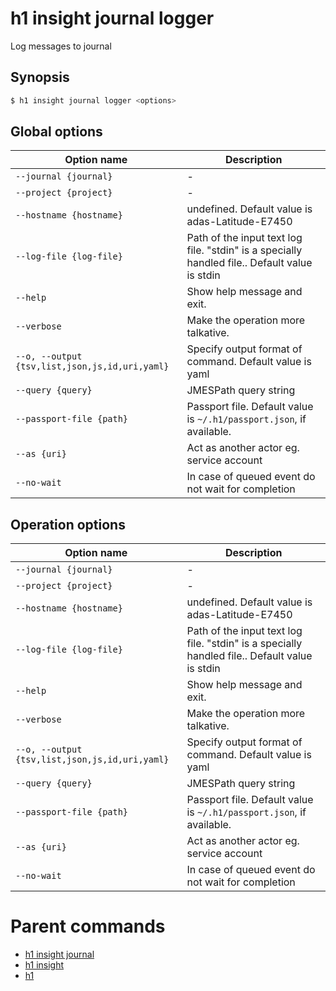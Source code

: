 
# h1 insight journal logger

Log messages to journal

## Synopsis

```bash
$ h1 insight journal logger <options>
```

## Global options

| Option name                                        | Description                                                                                   |
| -------------------------------------------------- | --------------------------------------------------------------------------------------------- |
| ```--journal {journal}```                          | -                                                                                             |
| ```--project {project}```                          | -                                                                                             |
| ```--hostname {hostname}```                        | undefined. Default value is adas-Latitude-E7450                                               |
| ```--log-file {log-file}```                        | Path of the input text log file. "stdin" is a specially handled file.. Default value is stdin |
| ```--help```                                       | Show help message and exit.                                                                   |
| ```--verbose```                                    | Make the operation more talkative.                                                            |
| ```--o, --output {tsv,list,json,js,id,uri,yaml}``` | Specify output format of command. Default value is yaml                                       |
| ```--query {query}```                              | JMESPath query string                                                                         |
| ```--passport-file {path}```                       | Passport file. Default value is ```~/.h1/passport.json```, if available.                      |
| ```--as {uri}```                                   | Act as another actor eg. service account                                                      |
| ```--no-wait```                                    | In case of queued event do not wait for completion                                            |

## Operation options

| Option name                                        | Description                                                                                   |
| -------------------------------------------------- | --------------------------------------------------------------------------------------------- |
| ```--journal {journal}```                          | -                                                                                             |
| ```--project {project}```                          | -                                                                                             |
| ```--hostname {hostname}```                        | undefined. Default value is adas-Latitude-E7450                                               |
| ```--log-file {log-file}```                        | Path of the input text log file. "stdin" is a specially handled file.. Default value is stdin |
| ```--help```                                       | Show help message and exit.                                                                   |
| ```--verbose```                                    | Make the operation more talkative.                                                            |
| ```--o, --output {tsv,list,json,js,id,uri,yaml}``` | Specify output format of command. Default value is yaml                                       |
| ```--query {query}```                              | JMESPath query string                                                                         |
| ```--passport-file {path}```                       | Passport file. Default value is ```~/.h1/passport.json```, if available.                      |
| ```--as {uri}```                                   | Act as another actor eg. service account                                                      |
| ```--no-wait```                                    | In case of queued event do not wait for completion                                            |

# Parent commands

* [h1 insight journal](./../README.md)
* [h1 insight](./../../README.md)
* [h1](./../../../README.md)
